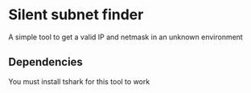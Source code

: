 # Silent subnet finder
A simple tool to get a valid IP and netmask in an unknown environment

## Dependencies
You must install tshark for this tool to work
